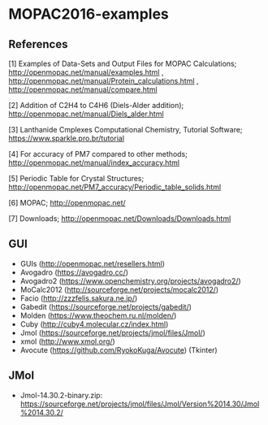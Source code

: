 # MOPAC2016-examples

## References


[1] Examples of Data-Sets and Output Files for MOPAC Calculations; http://openmopac.net/manual/examples.html , http://openmopac.net/manual/Protein_calculations.html , http://openmopac.net/manual/compare.html


[2] Addition of C2H4 to C4H6 (Diels-Alder addition); http://openmopac.net/manual/Diels_alder.html


[3] Lanthanide Cmplexes Computational Chemistry, Tutorial Software; https://www.sparkle.pro.br/tutorial


[4] For accuracy of PM7 compared to other methods; http://openmopac.net/manual/index_accuracy.html


[5] Periodic Table for Crystal Structures; http://openmopac.net/PM7_accuracy/Periodic_table_solids.html


[6] MOPAC; http://openmopac.net/


[7] Downloads; http://openmopac.net/Downloads/Downloads.html


## GUI
- GUIs (http://openmopac.net/resellers.html)
- Avogadro (https://avogadro.cc/)
- Avogadro2 (https://www.openchemistry.org/projects/avogadro2/)
- MoCalc2012 (http://sourceforge.net/projects/mocalc2012/)
- Facio (http://zzzfelis.sakura.ne.jp/)
- Gabedit (https://sourceforge.net/projects/gabedit/)
- Molden (https://www.theochem.ru.nl/molden/)
- Cuby (http://cuby4.molecular.cz/index.html)
- Jmol (https://sourceforge.net/projects/jmol/files/Jmol/)
- xmol (http://www.xmol.org/)
- Avocute (https://github.com/RyokoKuga/Avocute) (Tkinter)

## JMol
- Jmol-14.30.2-binary.zip: https://sourceforge.net/projects/jmol/files/Jmol/Version%2014.30/Jmol%2014.30.2/
